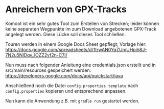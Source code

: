 # Anreichern von GPX-Tracks
Komoot ist ein sehr gutes Tool zum Erstellen von Strecken; leider können keine separaten Wegpunkte im zum  Download angebotenen GPX-Track angelegt werden. Diese Lücke soll dieses Tool schließen.

Touren werden in einem Google Docs Sheet gepflegt; Vorlage hier: https://docs.google.com/spreadsheets/d/1trwAN0YqZUmUHpih8J-7N2u5NIDqv_lOZZ2vf2n-C7I/

Nun muss nach folgender Anleitung eine credentials.json erstellt und in src/main/resources gespeichert werden: https://developers.google.com/docs/api/quickstart/java

Anschließend noch die Datei ```config.properties.template``` nach ```config.properties``` kopieren und entsprechend anpassen.

Nun kann die Anwendung z.B. mit ```gradle run``` gestartet werden.